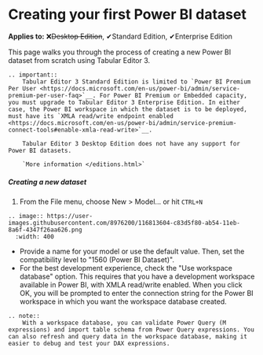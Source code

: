# Creating your first Power BI dataset

**Applies to:** &#10060;<del>Desktop Edition</del>, &#10004;Standard Edition, &#10004;Enterprise Edition

This page walks you through the process of creating a new Power BI dataset from scratch using Tabular Editor 3.

```eval_rst
.. important::
    Tabular Editor 3 Standard Edition is limited to `Power BI Premium Per User <https://docs.microsoft.com/en-us/power-bi/admin/service-premium-per-user-faq>`__. For Power BI Premium or Embedded capacity, you must upgrade to Tabular Editor 3 Enterprise Edition. In either case, the Power BI workspace in which the dataset is to be deployed, must have its `XMLA read/write endpoint enabled <https://docs.microsoft.com/en-us/power-bi/admin/service-premium-connect-tools#enable-xmla-read-write>`__.

    Tabular Editor 3 Desktop Edition does not have any support for Power BI datasets.
    
    `More information </editions.html>`
```

##### Creating a new dataset

1. From the File menu, choose New > Model... or hit `CTRL+N`

```eval_rst
.. image:: https://user-images.githubusercontent.com/8976200/116813604-c83d5f80-ab54-11eb-8a6f-4347f26aa626.png
  :width: 400
```

- Provide a name for your model or use the default value. Then, set the compatibility level to "1560 (Power BI Dataset)".
- For the best development experience, check the "Use workspace database" option. This requires that you have a development workspace available in Power BI, with XMLA read/write enabled. When you click OK, you will be prompted to enter the connection string for the Power BI workspace in which you want the workspace database created.

```eval_rst
.. note::
    With a workspace database, you can validate Power Query (M expressions) and import table schema from Power Query expressions. You can also refresh and query data in the workspace database, making it easier to debug and test your DAX expressions.
```
